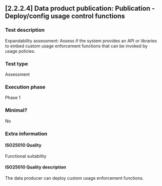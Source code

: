 
## [2.2.2.4] Data product publication: Publication - Deploy/config usage control functions
 
### Test description
Expandability assessment: Assess if the system provides an API or libraries to embed custom usage enforcement functions that can be invoked by usage policies.
 
### Test type
Assessment
 
### Execution phase
Phase 1
 
### Minimal?
No
 
### Extra information
#### ISO25010 Quality
Functional suitability
#### ISO25010 Quality description
The data producer can deploy custom usage enforcement functions.
    